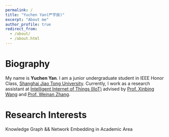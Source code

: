 ```yaml
---
permalink: /
title: "Yuchen Yan(严宇辰)"
excerpt: "About me"
author_profile: true
redirect_from: 
  - /about/
  - /about.html
---
```

Biography
======
My name is **Yuchen Yan**. I am a junior undergraduate student in IEEE Honor Class, [Shanghai Jiao Tong University](http://www.sjtu.edu.cn). Currently, I work as a research assistant at [Intelligent Internet of Things (IIoT)](http://iiot.sjtu.edu.cn/) advised by [Prof. Xinbing Wang](http://iwct.sjtu.edu.cn/Personal/xwang8/) and [Prof. Weinan Zhang](http://wnzhang.net/).

Research Interests
======
Knowledge Graph && Network Embedding in Academic Area

